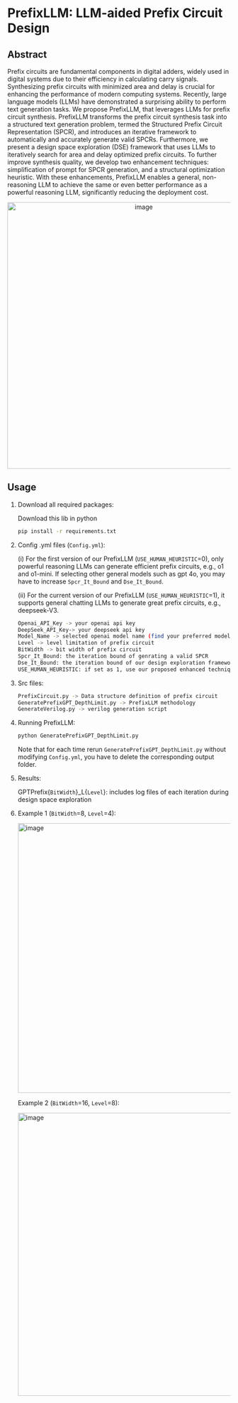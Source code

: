 # PrefixLLM: LLM-aided Prefix Circuit Design

## Abstract
Prefix circuits are fundamental components in digital adders, widely used in digital systems due to their efficiency in calculating carry signals. Synthesizing prefix circuits with
minimized area and delay is crucial for enhancing the performance of modern computing systems. Recently, large language models (LLMs) have demonstrated a surprising ability to perform
text generation tasks. We propose PrefixLLM, that leverages LLMs for prefix circuit synthesis. PrefixLLM transforms the prefix circuit synthesis task into a structured text generation problem, termed the Structured Prefix Circuit Representation (SPCR), and introduces an iterative framework to automatically and accurately generate valid SPCRs. Furthermore, we present
a design space exploration (DSE) framework that uses LLMs to iteratively search for area and delay optimized prefix circuits. To further improve synthesis quality, we develop two enhancement techniques: simplification of prompt for SPCR generation, and a structural optimization heuristic. With these enhancements, PrefixLLM enables a general, non-reasoning LLM to achieve the same or even better performance as a powerful reasoning LLM, significantly reducing the deployment cost.

 <p align="center"> <img width="600" alt="image" src="https://github.com/user-attachments/assets/a6c82f0d-cfc5-425c-a7af-e36d45798e38" /> </p>


## Usage
1. Download all required packages:

    Download this lib in python
    ```bash
    pip install -r requirements.txt
    ```

2. Config .yml files (`Config.yml`):

    (i) For the first version of our PrefixLLM (`USE_HUMAN_HEURISTIC`=0), only powerful reasoning LLMs can generate efficient prefix circuits, e.g., o1 and o1-mini. If selecting other general models such as gpt 4o, you may have to increase `Spcr_It_Bound` and `Dse_It_Bound`.
    
    (ii) For the current version of our PrefixLLM (`USE_HUMAN_HEURISTIC`=1), it supports general chatting LLMs to generate great prefix circuits, e.g., deepseek-V3.
    ```bash
    Openai_API_Key -> your openai api key
    DeepSeek_API_Key-> your deepseek api key
    Model_Name -> selected openai model name (find your preferred model from OpenAI (https://platform.openai.com/docs/models), DeepSeek (https://www.deepseek.com/), ...)
    Level -> level limitation of prefix circuit
    BitWidth -> bit width of prefix circuit
    Spcr_It_Bound: the iteration bound of genrating a valid SPCR
    Dse_It_Bound: the iteration bound of our design exploration framework
    USE_HUMAN_HEURISTIC: if set as 1, use our proposed enhanced techniques; else, our initial version of PrefixLLM 
    ```

3. Src files:

    ```bash
    PrefixCircuit.py -> Data structure definition of prefix circuit
    GeneratePrefixGPT_DepthLimit.py -> PrefixLLM methodology
    GenerateVerilog.py -> verilog generation script
    ```

4. Running PrefixLLM:

    ```bash
    python GeneratePrefixGPT_DepthLimit.py
    ```
    Note that for each time rerun `GeneratePrefixGPT_DepthLimit.py` without modifying `Config.yml`, you have to delete the corresponding output folder.

5. Results:

   GPTPrefix{`BitWidth`}_L{`Level`}: includes log files of each iteration during design space exploration

6. Example 1 (`BitWidth`=8, `Level`=4):

    <img width="607" alt="image" src="https://github.com/user-attachments/assets/88fcf8e1-3d79-4d3f-ad91-1c047ff99482" />

   Example 2 (`BitWidth`=16, `Level`=8):

   <img width="637" alt="image" src="https://github.com/user-attachments/assets/0270aa50-c35d-429b-9856-a7d17d769fc7" />




   

